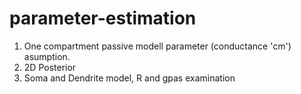 # parameter-estimation
1. One compartment passive modell parameter (conductance 'cm') asumption.
2. 2D Posterior
3. Soma and Dendrite model, R and gpas examination

